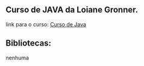 ## Curso de JAVA da Loiane Gronner.

link para o curso:
[Curso de Java](http://google.com.br "Clique e acesse agora!")

## Bibliotecas:
nenhuma